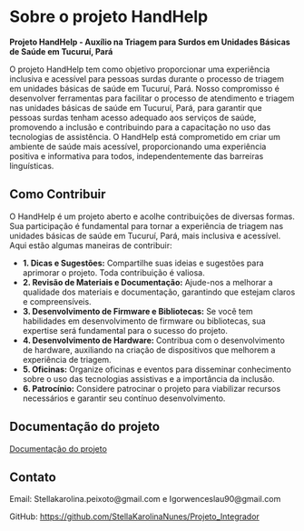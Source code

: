 

<body>

  <h1>Sobre o projeto HandHelp</h1>

  <p><strong>Projeto HandHelp - Auxílio na Triagem para Surdos em Unidades Básicas de Saúde em Tucuruí, Pará</strong></p>

  <p>O projeto HandHelp tem como objetivo proporcionar uma experiência inclusiva e acessível para pessoas surdas durante o processo de triagem em unidades básicas de saúde em Tucuruí, Pará. Nosso compromisso é desenvolver ferramentas para facilitar o processo de atendimento e triagem nas unidades básicas de saúde em Tucuruí, Pará, para garantir que pessoas surdas tenham acesso adequado aos serviços de saúde, promovendo a inclusão e contribuindo para a capacitação no uso das tecnologias de assistência. O HandHelp está comprometido em criar um ambiente de saúde mais acessível, proporcionando uma experiência positiva e informativa para todos, independentemente das barreiras linguísticas.</p>

  <h2>Como Contribuir</h2>

  <p>O HandHelp é um projeto aberto e acolhe contribuições de diversas formas. Sua participação é fundamental para tornar a experiência de triagem nas unidades básicas de saúde em Tucuruí, Pará, mais inclusiva e acessível. Aqui estão algumas maneiras de contribuir:</p>

  <ul>
    <li><strong>1. Dicas e Sugestões:</strong> Compartilhe suas ideias e sugestões para aprimorar o projeto. Toda contribuição é valiosa.</li>
    <li><strong>2. Revisão de Materiais e Documentação:</strong> Ajude-nos a melhorar a qualidade dos materiais e documentação, garantindo que estejam claros e compreensíveis.</li>
    <li><strong>3. Desenvolvimento de Firmware e Bibliotecas:</strong> Se você tem habilidades em desenvolvimento de firmware ou bibliotecas, sua expertise será fundamental para o sucesso do projeto.</li>
    <li><strong>4. Desenvolvimento de Hardware:</strong> Contribua com o desenvolvimento de hardware, auxiliando na criação de dispositivos que melhorem a experiência de triagem.</li>
    <li><strong>5. Oficinas:</strong> Organize oficinas e eventos para disseminar conhecimento sobre o uso das tecnologias assistivas e a importância da inclusão.</li>
    <li><strong>6. Patrocínio:</strong> Considere patrocinar o projeto para viabilizar recursos necessários e garantir seu contínuo desenvolvimento.</li>
  </ul>

  <h2>Documentação do projeto</h2>

  <p><a href="https://app.gitbook.com/o/SyRBxUMK4xj3AHlt7rrV/s/3qIIDzLkqivQ3faIWRcr/">Documentação do projeto</a></p>

  <h2>Contato</h2>

  <p>Email: Stellakarolina.peixoto@gmail.com e Igorwenceslau90@gmail.com</p>
  <p>GitHub: <a href="https://github.com/StellaKarolinaNunes/Projeto_Integrador">https://github.com/StellaKarolinaNunes/Projeto_Integrador</a></p>

</body>

</html>
